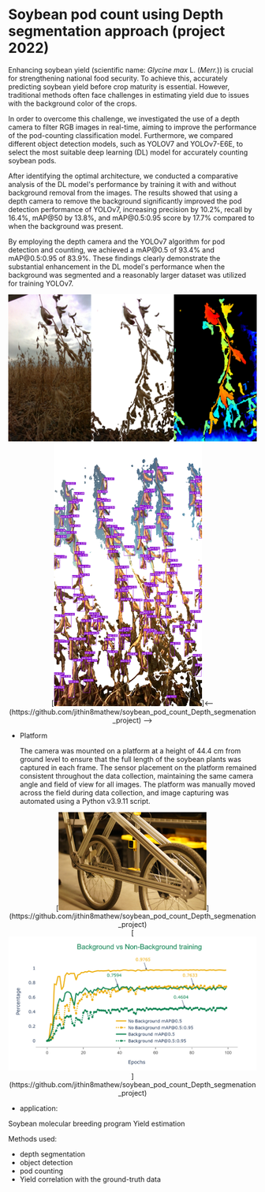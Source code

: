 # Soybean pod count using Depth segmentation approach (project 2022)

<p>Enhancing soybean yield (scientific name: <em>Glycine max</em> L. (<em>Merr.</em>)) is crucial for strengthening national food security. To achieve this, accurately predicting soybean yield before crop maturity is essential. However, traditional methods often face challenges in estimating yield due to issues with the background color of the crops.</p>

<p>In order to overcome this challenge, we investigated the use of a depth camera to filter RGB images in real-time, aiming to improve the performance of the pod-counting classification model. Furthermore, we compared different object detection models, such as YOLOV7 and YOLOv7-E6E, to select the most suitable deep learning (DL) model for accurately counting soybean pods.</p>

<p>After identifying the optimal architecture, we conducted a comparative analysis of the DL model's performance by training it with and without background removal from the images. The results showed that using a depth camera to remove the background significantly improved the pod detection performance of YOLOv7, increasing precision by 10.2%, recall by 16.4%, mAP@50 by 13.8%, and mAP@0.5:0.95 score by 17.7% compared to when the background was present.</p>

<p>By employing the depth camera and the YOLOv7 algorithm for pod detection and counting, we achieved a mAP@0.5 of 93.4% and mAP@0.5:0.95 of 83.9%. These findings clearly demonstrate the substantial enhancement in the DL model's performance when the background was segmented and a reasonably larger dataset was utilized for training YOLOv7.</p>

<div align="center">
  <img src="mouseRGB.png" width="600">
</div>

<div style="text-align: center;">
  [<img src="5.png" width="300">]<--(https://github.com/jithin8mathew/soybean_pod_count_Depth_segmenation_project) -->
</div>

- Platform
  <p>The camera was mounted on a platform at a height of 44.4 cm from ground level to ensure that the full length of the soybean plants was captured in each frame. The sensor placement on the platform remained consistent throughout the data collection, maintaining the same camera angle and field of view for all images. The platform was manually moved across the field during data collection, and image capturing was automated using a Python v3.9.11 script.</p>

<div style="text-align: center;">
  [<img src="platform.png" width="300">](https://github.com/jithin8mathew/soybean_pod_count_Depth_segmenation_project)
</div>

<div style="text-align: center;">
  [<img src="Training_comparison.png" width="600">](https://github.com/jithin8mathew/soybean_pod_count_Depth_segmenation_project)
</div>

- application:

Soybean molecular breeding program
Yield estimation

Methods used:
- depth segmentation
- object detection
- pod counting
- Yield correlation with the ground-truth data
